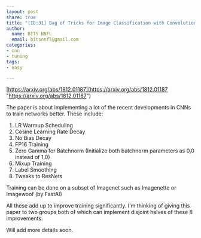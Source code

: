 ```yaml
---
layout: post
share: true
title: "[ID:31] Bag of Tricks for Image Classification with Convolutional Neural Networks"
author:
  name: BITS NNFL
  email: bitsnnfl@gmail.com
categories:
- cnn
- tuning
tags:
- easy

---
```

[https://arxiv.org/abs/1812.01187](https://arxiv.org/abs/1812.01187 "https://arxiv.org/abs/1812.01187")

The paper is about implementing a lot of the recent developments in CNNs to train networks better. These include:

1. LR Warmup Scheduling
2. Cosine Learning Rate Decay
3. No Bias Decay
4. FP16 Training
5. Zero Gamma for Batchnorm (Initialize both batchnorm parameters as 0,0 instead of 1,0)
6. Mixup Training
7. Label Smoothing
8. Tweaks to ResNets

Training can be done on a subset of Imagenet such as Imagenette or Imagewoof (by FastAI)

All these add up to improve training significantly. I'm thinking of giving this paper to two groups both of which can implement disjoint halves of these 8 improvements.

Will add more details soon.